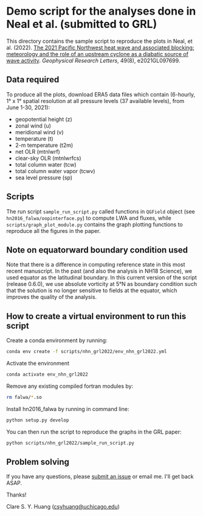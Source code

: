 # Demo script for the analyses done in Neal et al. (submitted to GRL)

This directory contains the sample script to reproduce the plots in 
Neal, et al. (2022). [The 2021 Pacific Northwest heat wave and associated blocking: meteorology and the role of an upstream cyclone as a diabatic source of wave activity](https://agupubs.onlinelibrary.wiley.com/doi/10.1029/2021GL097699). *Geophysical Research Letters*, 49(8), e2021GL097699.

## Data required

To produce all the plots, download ERA5 data files which contain (6-hourly, 1° x 1° spatial resolution at all pressure levels 
(37 available levels), from June 1-30, 2021):

- geopotential height (z)
- zonal wind  (u)
- meridional wind (v)
- temperature (t)
- 2-m temperature (t2m)
- net OLR (mtnlwrf)
- clear-sky OLR (mtnlwrfcs)
- total column water (tcw)
- total column water vapor (tcwv)
- sea level pressure (sp)

## Scripts
 
The run script `sample_run_script.py` called functions in `QGField` object (see `hn2016_falwa/oopinterface.py`) 
to compute LWA and fluxes, while `scripts/graph_plot_module.py` contains the graph plotting functions to reproduce 
all the figures in the paper.

## Note on equatorward boundary condition used

Note that there is a difference in computing reference state in this most recent manuscript. In the past (and also 
the analysis in NH18 Science), we used equator as the latitudinal boundary. In this current version of the script 
(release 0.6.0), we use absolute vorticity at 5°N as boundary condition such that the solution is no longer sensitive 
to fields at the equator, which improves the quality of the analysis.

## How to create a virtual environment to run this script

Create a conda environment by running:
```bash
conda env create -f scripts/nhn_grl2022/env_nhn_grl2022.yml
```

Activate the environment
```bash
conda activate env_nhn_grl2022
```

Remove any existing compiled fortran modules by:
```bash
rm falwa/*.so
```

Install hn2016_falwa by running in command line:
```bash
python setup.py develop
```

You can then run the script to reproduce the graphs in the GRL paper:
```bash
python scripts/nhn_grl2022/sample_run_script.py
```

## Problem solving

If you have any questions, please [submit an issue](https://github.com/csyhuang/hn2016_falwa/issues) or email me. 
I'll get back ASAP.

Thanks!

Clare S. Y. Huang (csyhuang@uchicago.edu)
